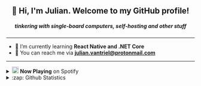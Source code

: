 <h2 align="center">👋 Hi, I'm Julian. Welcome to my GitHub profile!</h2>
<h5 align="center">tinkering with single-board computers, self-hosting and other stuff</h5>

---

- 🌱 I’m currently learning **React Native and .NET Core**
- 📧 You can reach me via **julian.vantriel@protonmail.com**

---

<details>
    <summary><img height="18" width="18" src="https://cdn.jsdelivr.net/npm/simple-icons@v3/icons/spotify.svg" /> <b>Now Playing</b> on Spotify</summary>
    <a href="https://spotify-nowplaying-vantriel.vercel.app/now-playing?open">
        <img src="https://spotify-nowplaying-vantriel.vercel.app/now-playing" width="256" height="64" alt="Now Playing">
    </a>
</details>
<details>
    <summary>:zap: Github Statistics</summary>
    <img align="left" src="https://github-readme-stats.vercel.app/api?username=vantriel&show_icons=true" alt="vantriel" />
</details>



